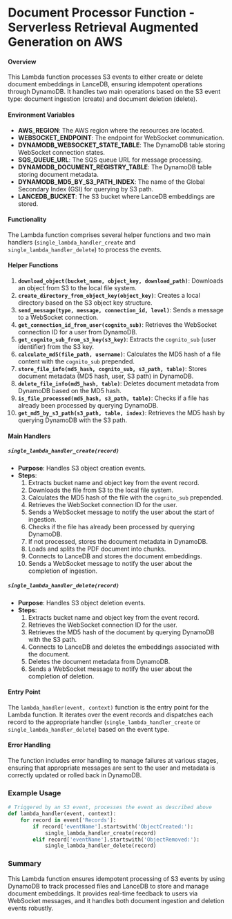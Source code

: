 # Document Processor Function - Serverless Retrieval Augmented Generation on AWS

#### Overview
This Lambda function processes S3 events to either create or delete document embeddings in LanceDB, ensuring idempotent operations through DynamoDB. It handles two main operations based on the S3 event type: document ingestion (create) and document deletion (delete).

#### Environment Variables
- **AWS_REGION**: The AWS region where the resources are located.
- **WEBSOCKET_ENDPOINT**: The endpoint for WebSocket communication.
- **DYNAMODB_WEBSOCKET_STATE_TABLE**: The DynamoDB table storing WebSocket connection states.
- **SQS_QUEUE_URL**: The SQS queue URL for message processing.
- **DYNAMODB_DOCUMENT_REGISTRY_TABLE**: The DynamoDB table storing document metadata.
- **DYNAMODB_MD5_BY_S3_PATH_INDEX**: The name of the Global Secondary Index (GSI) for querying by S3 path.
- **LANCEDB_BUCKET**: The S3 bucket where LanceDB embeddings are stored.

#### Functionality
The Lambda function comprises several helper functions and two main handlers (`single_lambda_handler_create` and `single_lambda_handler_delete`) to process the events.

#### Helper Functions
1. **`download_object(bucket_name, object_key, download_path)`**: Downloads an object from S3 to the local file system.
2. **`create_directory_from_object_key(object_key)`**: Creates a local directory based on the S3 object key structure.
3. **`send_message(type, message, connection_id, level)`**: Sends a message to a WebSocket connection.
4. **`get_connection_id_from_user(cognito_sub)`**: Retrieves the WebSocket connection ID for a user from DynamoDB.
5. **`get_cognito_sub_from_s3_key(s3_key)`**: Extracts the `cognito_sub` (user identifier) from the S3 key.
6. **`calculate_md5(file_path, username)`**: Calculates the MD5 hash of a file content with the `cognito_sub` prepended.
7. **`store_file_info(md5_hash, cognito_sub, s3_path, table)`**: Stores document metadata (MD5 hash, user, S3 path) in DynamoDB.
8. **`delete_file_info(md5_hash, table)`**: Deletes document metadata from DynamoDB based on the MD5 hash.
9. **`is_file_processed(md5_hash, s3_path, table)`**: Checks if a file has already been processed by querying DynamoDB.
10. **`get_md5_by_s3_path(s3_path, table, index)`**: Retrieves the MD5 hash by querying DynamoDB with the S3 path.

#### Main Handlers
##### `single_lambda_handler_create(record)`
- **Purpose**: Handles S3 object creation events.
- **Steps**:
  1. Extracts bucket name and object key from the event record.
  2. Downloads the file from S3 to the local file system.
  3. Calculates the MD5 hash of the file with the `cognito_sub` prepended.
  4. Retrieves the WebSocket connection ID for the user.
  5. Sends a WebSocket message to notify the user about the start of ingestion.
  6. Checks if the file has already been processed by querying DynamoDB.
  7. If not processed, stores the document metadata in DynamoDB.
  8. Loads and splits the PDF document into chunks.
  9. Connects to LanceDB and stores the document embeddings.
  10. Sends a WebSocket message to notify the user about the completion of ingestion.

##### `single_lambda_handler_delete(record)`
- **Purpose**: Handles S3 object deletion events.
- **Steps**:
  1. Extracts bucket name and object key from the event record.
  2. Retrieves the WebSocket connection ID for the user.
  3. Retrieves the MD5 hash of the document by querying DynamoDB with the S3 path.
  4. Connects to LanceDB and deletes the embeddings associated with the document.
  5. Deletes the document metadata from DynamoDB.
  6. Sends a WebSocket message to notify the user about the completion of deletion.

#### Entry Point
The `lambda_handler(event, context)` function is the entry point for the Lambda function. It iterates over the event records and dispatches each record to the appropriate handler (`single_lambda_handler_create` or `single_lambda_handler_delete`) based on the event type.

#### Error Handling
The function includes error handling to manage failures at various stages, ensuring that appropriate messages are sent to the user and metadata is correctly updated or rolled back in DynamoDB.

### Example Usage
```python
# Triggered by an S3 event, processes the event as described above
def lambda_handler(event, context):
    for record in event['Records']:
        if record['eventName'].startswith('ObjectCreated:'):
            single_lambda_handler_create(record)
        elif record['eventName'].startswith('ObjectRemoved:'):
            single_lambda_handler_delete(record)
```

### Summary
This Lambda function ensures idempotent processing of S3 events by using DynamoDB to track processed files and LanceDB to store and manage document embeddings. It provides real-time feedback to users via WebSocket messages, and it handles both document ingestion and deletion events robustly.